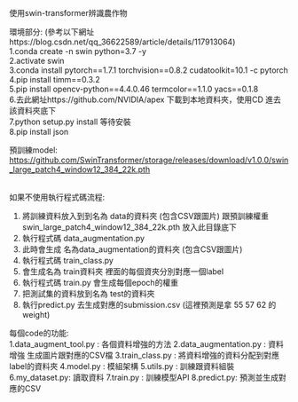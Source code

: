 使用swin-transformer辨識農作物


環境部分: (參考以下網址https://blog.csdn.net/qq_36622589/article/details/117913064) </br>
1.conda create -n swin python=3.7 -y </br>
2.activate swin </br>
3.conda install pytorch==1.7.1 torchvision==0.8.2 cudatoolkit=10.1 -c pytorch </br>
4.pip install timm==0.3.2 </br>
5.pip install opencv-python==4.4.0.46 termcolor==1.1.0 yacs==0.1.8 </br> 
6.去此網址https://github.com/NVIDIA/apex 下載到本地資料夾，使用CD 進去該資料夾底下 </br>
7.python setup.py install 等待安裝 </br>
8.pip install json </br>

預訓練model: https://github.com/SwinTransformer/storage/releases/download/v1.0.0/swin_large_patch4_window12_384_22k.pth </br>

</br>
如果不使用執行程式碼流程: </br>

1. 將訓練資料放入到到名為 data的資料夾 (包含CSV跟圖片) 跟預訓練權重 swin_large_patch4_window12_384_22k.pth 放入此目錄底下
2. 執行程式碼 data_augmentation.py
3. 此時會生成 名為data_augmentation的資料夾 (包含CSV跟圖片)
4. 執行程式碼 train_class.py 
5. 會生成名為 train資料夾 裡面的每個資夾分別對應一個label
6. 執行程式碼 train.py 會生成每個epoch的權重
7. 把測試集的資料放到名為 test的資料夾
8. 執行predict.py 去生成對應的submission.csv (這裡預測是拿 55 57 62 的weight)



每個code的功能:</br>
  1.data_augment_tool.py : 各個資料增強的方法 
  2.data_augmentation.py : 資料增強 生成圖片跟對應的CSV檔
  3.train_class.py : 將資料增強的資料分配到對應label的資料夾
  4.model.py : 模組架構
  5.utils.py : 訓練跟資料組裝
  6.my_dataset.py: 讀取資料
  7.train.py : 訓練模型API
  8.predict.py: 預測並生成對應的CSV




  

